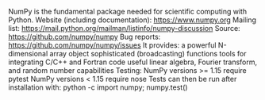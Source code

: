 NumPy is the fundamental package needed for scientific computing with Python. Website (including documentation): https://www.numpy.org Mailing list: https://mail.python.org/mailman/listinfo/numpy-discussion Source: https://github.com/numpy/numpy Bug reports: https://github.com/numpy/numpy/issues It provides: a powerful N-dimensional array object sophisticated (broadcasting) functions tools for integrating C/C++ and Fortran code useful linear algebra, Fourier transform, and random number capabilities Testing: NumPy versions >= 1.15 require pytest NumPy versions < 1.15 require nose Tests can then be run after installation with: python -c import numpy; numpy.test()